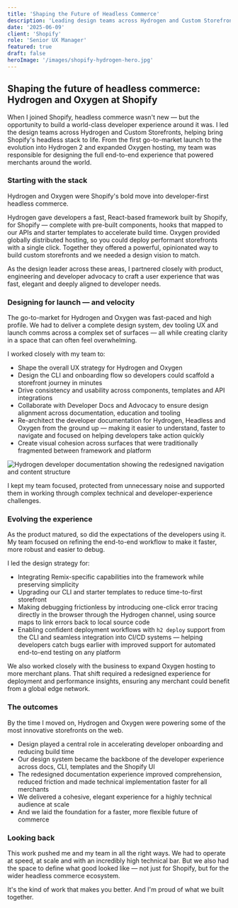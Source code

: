 ```yaml
---
title: 'Shaping the Future of Headless Commerce'
description: 'Leading design teams across Hydrogen and Custom Storefronts to build world-class developer experiences at scale.'
date: '2025-06-09'
client: 'Shopify'
role: 'Senior UX Manager'
featured: true
draft: false
heroImage: '/images/shopify-hydrogen-hero.jpg'
---
```


## Shaping the future of headless commerce: Hydrogen and Oxygen at Shopify

When I joined Shopify, headless commerce wasn't new — but the opportunity to build a world-class developer experience around it was. I led the design teams across Hydrogen and Custom Storefronts, helping bring Shopify's headless stack to life. From the first go-to-market launch to the evolution into Hydrogen 2 and expanded Oxygen hosting, my team was responsible for designing the full end-to-end experience that powered merchants around the world.

### Starting with the stack

Hydrogen and Oxygen were Shopify's bold move into developer-first headless commerce.

Hydrogen gave developers a fast, React-based framework built by Shopify, for Shopify — complete with pre-built components, hooks that mapped to our APIs and starter templates to accelerate build time. Oxygen provided globally distributed hosting, so you could deploy performant storefronts with a single click. Together they offered a powerful, opinionated way to build custom storefronts and we needed a design vision to match.

As the design leader across these areas, I partnered closely with product, engineering and developer advocacy to craft a user experience that was fast, elegant and deeply aligned to developer needs.

### Designing for launch — and velocity

The go-to-market for Hydrogen and Oxygen was fast-paced and high profile. We had to deliver a complete design system, dev tooling UX and launch comms across a complex set of surfaces — all while creating clarity in a space that can often feel overwhelming.

I worked closely with my team to:

- Shape the overall UX strategy for Hydrogen and Oxygen
- Design the CLI and onboarding flow so developers could scaffold a storefront journey in minutes
- Drive consistency and usability across components, templates and API integrations
- Collaborate with Developer Docs and Advocacy to ensure design alignment across documentation, education and tooling
- Re-architect the developer documentation for Hydrogen, Headless and Oxygen from the ground up — making it easier to understand, faster to navigate and focused on helping developers take action quickly
- Create visual cohesion across surfaces that were traditionally fragmented between framework and platform

![Hydrogen developer documentation showing the redesigned navigation and content structure](/images/hydrogen-dev-docs.png)


I kept my team focused, protected from unnecessary noise and supported them in working through complex technical and developer-experience challenges.

### Evolving the experience 

As the product matured, so did the expectations of the developers using it. My team focused on refining the end-to-end workflow to make it faster, more robust and easier to debug.

I led the design strategy for:

- Integrating Remix-specific capabilities into the framework while preserving simplicity
- Upgrading our CLI and starter templates to reduce time-to-first storefront
- Making debugging frictionless by introducing one-click error tracing directly in the browser through the Hydrogen channel, using source maps to link errors back to local source code
- Enabling confident deployment workflows with `h2 deploy` support from the CLI and seamless integration into CI/CD systems — helping developers catch bugs earlier with improved support for automated end-to-end testing on any platform

We also worked closely with the business to expand Oxygen hosting to more merchant plans. That shift required a redesigned experience for deployment and performance insights, ensuring any merchant could benefit from a global edge network.

### The outcomes

By the time I moved on, Hydrogen and Oxygen were powering some of the most innovative storefronts on the web.

- Design played a central role in accelerating developer onboarding and reducing build time
- Our design system became the backbone of the developer experience across docs, CLI, templates and the Shopify UI
- The redesigned documentation experience improved comprehension, reduced friction and made technical implementation faster for all merchants
- We delivered a cohesive, elegant experience for a highly technical audience at scale
- And we laid the foundation for a faster, more flexible future of commerce

### Looking back

This work pushed me and my team in all the right ways. We had to operate at speed, at scale and with an incredibly high technical bar. But we also had the space to define what good looked like — not just for Shopify, but for the wider headless commerce ecosystem.

It's the kind of work that makes you better. And I'm proud of what we built together. 